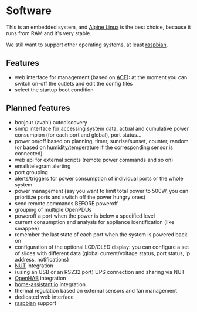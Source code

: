 # Software
This is an embedded system, and [Alpine Linux](https://www.alpinelinux.org) is the best choice, because it runs from RAM and it's very stable.

We still want to support other operating systems, at least [raspbian](https://www.raspbian.org/).

## Features
- web interface for management (based on [ACF](https://wiki.alpinelinux.org/wiki/Alpine_Configuration_Framework_Design)): at the moment you can switch on-off the outlets and edit the config files
- select the startup boot condition

## Planned features
- bonjour (avahi) autodiscovery
- snmp interface for accessing system data, actual and cumulative power consumpion (for each port and global), port status...
- power on/off based on planning, timer, sunrise/sunset, counter, random (or based on humidity/temperature if the corresponding sensor is connected)
- web api for external scripts (remote power commands and so on)
- email/telegram alerting
- port grouping
- alerts/triggers for power consumption of individual ports or the whole system
- power management (say you want to limit total power to 500W, you can prioritize ports and switch off the power hungry ones)
- send remote commands BEFORE poweroff
- grouping of multiple OpenPDUs
- poweroff a port when the power is below a specified level
- current consumption and analysis for appliance identification (like smappee)
- remember the last state of each port when the system is powered back on
- configuration of the optional LCD/OLED display: you can configure a set of slides with different data (global current/voltage status, port status, ip address, notifications)
- [NUT](http://networkupstools.org) integration
- (using an USB or an RS232 port) UPS connection and sharing via NUT
- [OpenHAB](https://www.openhab.org/) integration
- [home-assistant.io](https://www.home-assistant.io/) integration
- thermal regulation based on external sensors and fan management
- dedicated web interface
- [raspbian](https://www.raspbian.org/) support
